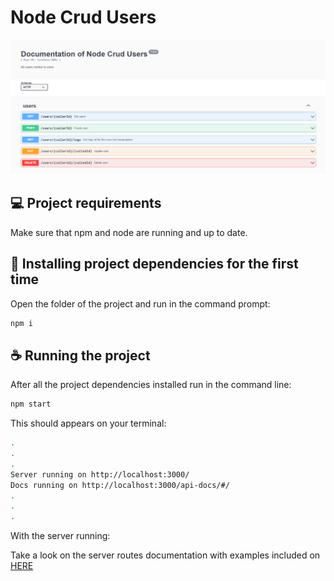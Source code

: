 # Node Crud Users

<img src="./documentation/base_documentation.png" alt="project base documentation">

## 💻 Project requirements

Make sure that npm and node are running and up to date. 

## 🚀 Installing project dependencies for the first time

Open the folder of the project and run in the command prompt:

```sh
npm i
```
## ☕ Running the project

After all the project dependencies installed run in the command line:

```sh
npm start
```

This should appears on your terminal:

```sh
.
.
.
Server running on http://localhost:3000/
Docs running on http://localhost:3000/api-docs/#/
.
.
.
```

With the server running:

Take a look on the server routes documentation with examples included on [HERE](http://localhost:3000/api-docs/#/)
